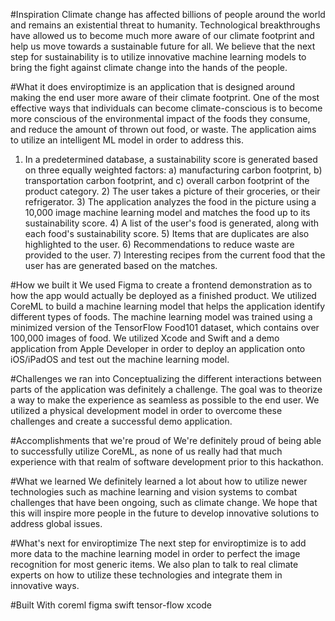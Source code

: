 #Inspiration
Climate change has affected billions of people around the world and remains an existential threat to humanity. Technological breakthroughs have allowed us to become much more aware of our climate footprint and help us move towards a sustainable future for all. We believe that the next step for sustainability is to utilize innovative machine learning models to bring the fight against climate change into the hands of the people.

#What it does
enviroptimize is an application that is designed around making the end user more aware of their climate footprint. One of the most effective ways that individuals can become climate-conscious is to become more conscious of the environmental impact of the foods they consume, and reduce the amount of thrown out food, or waste. The application aims to utilize an intelligent ML model in order to address this.

1) In a predetermined database, a sustainability score is generated based on three equally weighted factors: a) manufacturing carbon footprint, b) transportation carbon footprint, and c) overall carbon footprint of the product category. 2) The user takes a picture of their groceries, or their refrigerator. 3) The application analyzes the food in the picture using a 10,000 image machine learning model and matches the food up to its sustainability score. 4) A list of the user's food is generated, along with each food's sustainability score. 5) Items that are duplicates are also highlighted to the user. 6) Recommendations to reduce waste are provided to the user. 7) Interesting recipes from the current food that the user has are generated based on the matches.

#How we built it
We used Figma to create a frontend demonstration as to how the app would actually be deployed as a finished product. We utilized CoreML to build a machine learning model that helps the application identify different types of foods. The machine learning model was trained using a minimized version of the TensorFlow Food101 dataset, which contains over 100,000 images of food. We utilized Xcode and Swift and a demo application from Apple Developer in order to deploy an application onto iOS/iPadOS and test out the machine learning model.

#Challenges we ran into
Conceptualizing the different interactions between parts of the application was definitely a challenge. The goal was to theorize a way to make the experience as seamless as possible to the end user. We utilized a physical development model in order to overcome these challenges and create a successful demo application.

#Accomplishments that we're proud of
We're definitely proud of being able to successfully utilize CoreML, as none of us really had that much experience with that realm of software development prior to this hackathon.

#What we learned
We definitely learned a lot about how to utilize newer technologies such as machine learning and vision systems to combat challenges that have been ongoing, such as climate change. We hope that this will inspire more people in the future to develop innovative solutions to address global issues.

#What's next for enviroptimize
The next step for enviroptimize is to add more data to the machine learning model in order to perfect the image recognition for most generic items. We also plan to talk to real climate experts on how to utilize these technologies and integrate them in innovative ways.

#Built With
coreml
figma
swift
tensor-flow
xcode
